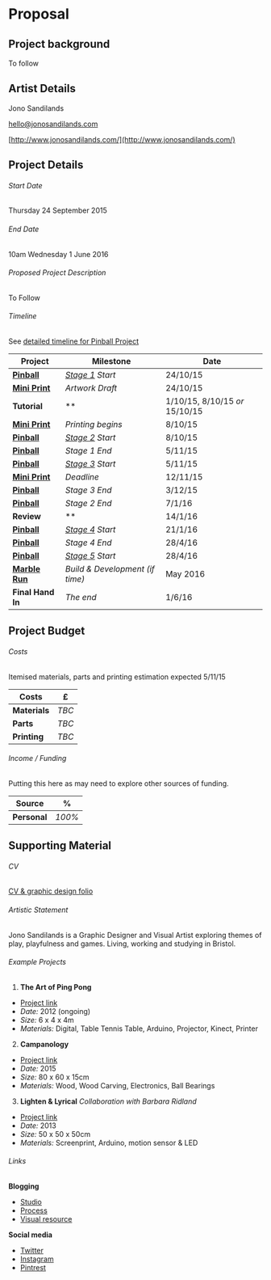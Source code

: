 Proposal
========

Project background
--------------
To follow

Artist Details
--------------
Jono Sandilands

hello@jonosandilands.com

[http://www.jonosandilands.com/](http://www.jonosandilands.com/)

Project Details
---------------
###### Start Date
Thursday 24 September 2015

###### End Date 
10am Wednesday 1 June 2016

###### Proposed Project Description
To Follow

###### Timeline
See [detailed timeline for Pinball Project](../Pinball/README.md)

| Project        | Milestone          | Date  |
| ---------------- |-------------| -----|
| **[Pinball](../Pinball)** | *[Stage 1](../Pinball#stage-1---concept--planning) Start*      |    24/10/15 |
| **[Mini Print](../Mini%20Print)** | *Artwork Draft*      |    24/10/15 |
| **Tutorial** | **      |    1/10/15, 8/10/15 *or* 15/10/15  |
| **[Mini Print](../Mini%20Print)** | *Printing begins*      |    8/10/15 |
| **[Pinball](../Pinball)** | *[Stage 2](../Pinball#stage-2---digital--game-development) Start*      |    8/10/15 |
| **[Pinball](../Pinball)** | *Stage 1 End*      |    5/11/15 |
| **[Pinball](../Pinball)** | *[Stage 3](../Pinball#stage-3---printmaking--cabinet-build) Start*      |    5/11/15 |
| **[Mini Print](../Mini%20Print)** | *Deadline*      |    12/11/15 |
| **[Pinball](../Pinball)** | *Stage 3 End*      |    3/12/15 |
| **[Pinball](../Pinball)** | *Stage 2 End*      |    7/1/16 |
| **Review** | **      |    14/1/16  |
| **[Pinball](../Pinball)** | *[Stage 4](../Pinball#stage-4---playfield-build--game-testing) Start*      |    21/1/16 |
| **[Pinball](../Pinball)** | *Stage 4 End*      |    28/4/16 |
| **[Pinball](../Pinball)** | *[Stage 5](../Pinball#stage-5---final) Start*      |    28/4/16 |
| **[Marble Run](../Marble%20Run)** | *Build & Development (if time)*      |    May 2016 |
| **Final Hand In** | *The end*      |    1/6/16 |


Project Budget
--------------
###### Costs

Itemised materials, parts and printing estimation expected 5/11/15

| Costs        |  £  |
| ---------------- |-----|
| **Materials** | *TBC* | 
| **Parts** | *TBC* | 
| **Printing** | *TBC* | 

###### Income / Funding

Putting this here as may need to explore other sources of funding.

| Source        |  %  |
| ---------------- |-----|
| **Personal** | *100%* | 

Supporting Material
-------------------
###### CV
[CV & graphic design folio](http://issuu.com/jonosandlands/docs/jonosandilands-graphicdesign-pad)

###### Artistic Statement
Jono Sandilands is a Graphic Designer and Visual Artist exploring themes of play, playfulness and games. Living, working and studying in Bristol.

###### Example Projects
1. **The Art of Ping Pong**
  * [Project link](http://jonosandilands.com/project/the-art-of-ping-pong/)
  * *Date:* 2012 (ongoing) 
  * *Size:* 6 x 4 x 4m 
  * *Materials:* Digital, Table Tennis Table, Arduino, Projector, Kinect, Printer
2. **Campanology**
  * [Project link](http://jonosandilands.com/print/campanology/)
  * *Date:* 2015
  * *Size:* 80 x 60 x 15cm
  * *Materials:* Wood, Wood Carving, Electronics, Ball Bearings
3. **Lighten & Lyrical** *Collaboration with Barbara Ridland*
  * [Project link](http://jonosandilands.com/print/lighten--lyrical/)
  * *Date:* 2013
  * *Size:* 50 x 50 x 50cm
  * *Materials:* Screenprint, Arduino, motion sensor & LED

###### Links
**Blogging**

* [Studio](http://workartplay.tumblr.com/)
* [Process](http://jonosandilands.blogspot.co.uk/)
* [Visual resource](http://jonosandilands.tumblr.com/)

**Social media**
* [Twitter](https://twitter.com/jonosandilands)
* [Instagram](http://instagram.com/jonosandilands)
* [Pintrest](https://uk.pinterest.com/jonosandilands/)

